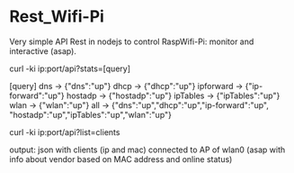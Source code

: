 # Rest_Wifi-Pi

Very simple API Rest in nodejs to control RaspWifi-Pi: monitor and interactive (asap). 


curl -ki ip:port/api?stats=[query]

[query]
dns         -> {"dns":"up"}
dhcp        -> {"dhcp":"up"}
ipforward   -> {"ip-forward":"up"}
hostadp     -> {"hostadp":"up"}
ipTables    -> {"ipTables":"up"}
wlan        -> {"wlan":"up"}
all         -> {"dns":"up","dhcp":"up","ip-forward":"up",
                "hostadp":"up","ipTables":"up","wlan":"up"}


curl -ki ip:port/api?list=clients

output: json with clients (ip and mac) connected to AP of wlan0 (asap with info about vendor based on MAC address and online status)
